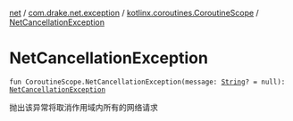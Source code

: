 [net](../../index.md) / [com.drake.net.exception](../index.md) / [kotlinx.coroutines.CoroutineScope](index.md) / [NetCancellationException](./-net-cancellation-exception.md)

# NetCancellationException

`fun CoroutineScope.NetCancellationException(message: `[`String`](https://kotlinlang.org/api/latest/jvm/stdlib/kotlin/-string/index.html)`? = null): `[`NetCancellationException`](../-net-cancellation-exception/index.md)

抛出该异常将取消作用域内所有的网络请求

